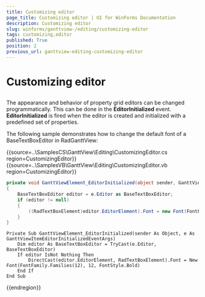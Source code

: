 ```yaml
---
title: Customizing editor
page_title: Customizing editor | UI for WinForms Documentation
description: Customizing editor
slug: winforms/ganttview-/editing/customizing-editor
tags: customizing,editor
published: True
position: 2
previous_url: ganttview-editing-customizing-editor
---
```


# Customizing editor



## 

The appearance and behavior of property grid editors can be changed programmatically. This can be done in the __EditorInitialized__ event. __EditorInitialized__ is fired when the editor is created and initialized with a predefined set of properties.
        

The following sample demonstrates how to change the default font of a BaseTextBoxEditor in RadGanttView:
         
{{source=..\SamplesCS\GanttView\Editing\CustomizingEditor.cs region=CustomizingEditor}} 
{{source=..\SamplesVB\GanttView\Editing\CustomizingEditor.vb region=CustomizingEditor}} 

````C#
private void GanttViewElement_EditorInitialized(object sender, GanttViewItemEditorInitializedEventArgs e)
{
    BaseTextBoxEditor editor = e.Editor as BaseTextBoxEditor;
    if (editor != null)
    {
        ((RadTextBoxElement)editor.EditorElement).Font = new Font(FontFamily.Families[12], 12, FontStyle.Bold);
    }
}

````
````VB.NET
Private Sub GanttViewElement_EditorInitialized(sender As Object, e As GanttViewItemEditorInitializedEventArgs)
    Dim editor As BaseTextBoxEditor = TryCast(e.Editor, BaseTextBoxEditor)
    If editor IsNot Nothing Then
        DirectCast(editor.EditorElement, RadTextBoxElement).Font = New Font(FontFamily.Families(12), 12, FontStyle.Bold)
    End If
End Sub

````

{{endregion}} 



